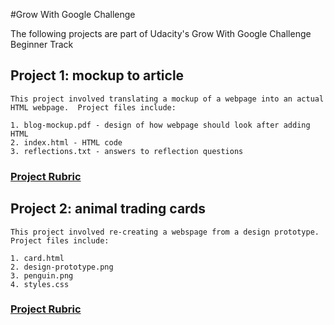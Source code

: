 #Grow With Google Challenge

The following projects are part of Udacity's Grow With Google Challenge Beginner Track

## Project 1: mockup to article

	This project involved translating a mockup of a webpage into an actual HTML webpage.  Project files include:

	1. blog-mockup.pdf - design of how webpage should look after adding HTML
	2. index.html - HTML code 
	3. reflections.txt - answers to reflection questions

### [Project Rubric](https://review.udacity.com/#!/projects/7359899771/rubric)

## Project 2: animal trading cards

	This project involved re-creating a webspage from a design prototype.  Project files include:

	1. card.html
	2. design-prototype.png 
	3. penguin.png
	4. styles.css

### [Project Rubric](https://review.udacity.com/#!/rubrics/151/view)